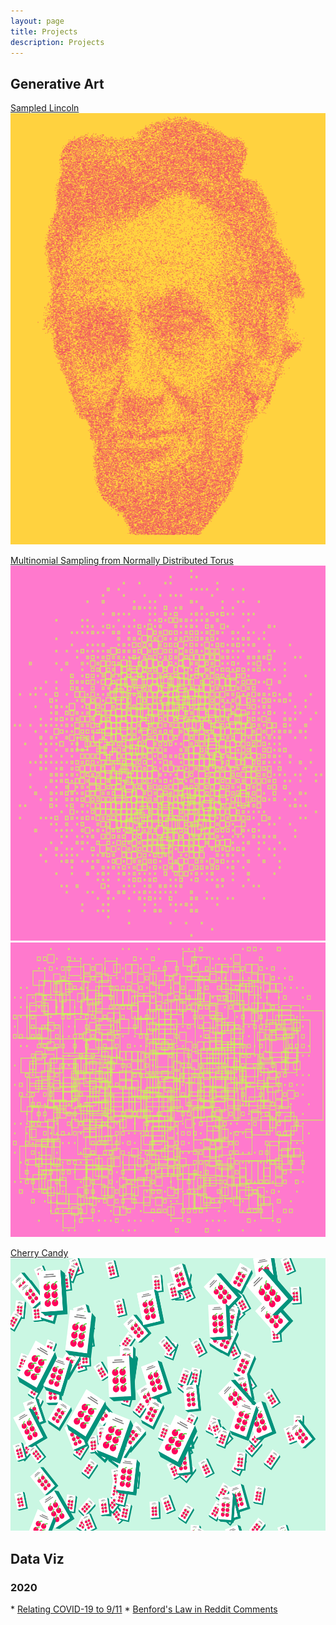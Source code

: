 ```yaml
---
layout: page
title: Projects
description: Projects
---
```



## Generative Art
<a href="/projects/genart/lincoln/index.html">Sampled Lincoln
  <img src="/projects/genart/lincoln/pics/generated_lincoln.png" alt="Lincoln" width="600" height="690">
</a> 

<p></p>

<a href="/projects/genart/donut_boxes/donut_boxes.ipynb">Multinomial Sampling from Normally Distributed Torus</a> 
<img src="/projects/genart/donut_boxes/images/single_circle.png" alt="donut" width="600" height="600">
<img src="/projects/genart/donut_boxes/images/6_rings_normally_sampled.png" alt="donut" width="600" height="471">

<p></p>

<a href="/projects/genart/candy_boxes/index.html">Cherry Candy
  <img src="/projects/genart/candy_boxes/images/cherries_with_name.png" alt="Lincoln" width="600" height="436">
</a> 

## Data Viz


<h3>2020</h3>
* <a href="/projects/covid_deaths/index.html">Relating COVID-19 to 9/11</a>
* <a href="/projects/benfords_reddit/index.html">Benford's Law in Reddit Comments</a>


